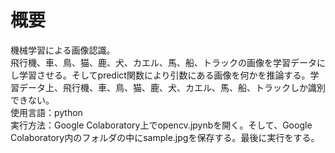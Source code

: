 # 概要  
機械学習による画像認識。  
飛行機、車、鳥、猫、鹿、犬、カエル、馬、船、トラックの画像を学習データにし学習させる。そしてpredict関数により引数にある画像を何かを推論する。学習データ上、飛行機、車、鳥、猫、鹿、犬、カエル、馬、船、トラックしか識別できない。  
使用言語：python  
実行方法：Google Colaboratory上でopencv.jpynbを開く。そして、Google Colaboratory内のフォルダの中にsample.jpgを保存する。最後に実行をする。
